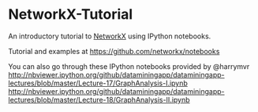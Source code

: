 # NetworkX-Tutorial
An introductory tutorial to [NetworkX](http://networkx.github.io/) using IPython notebooks.

Tutorial and examples at https://github.com/networkx/notebooks

You can also go through these IPython notebooks provided by @harrymvr
http://nbviewer.ipython.org/github/dataminingapp/dataminingapp-lectures/blob/master/Lecture-17/GraphAnalysis-I.ipynb
http://nbviewer.ipython.org/github/dataminingapp/dataminingapp-lectures/blob/master/Lecture-18/GraphAnalysis-II.ipynb

